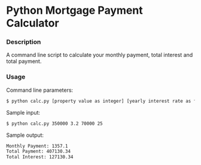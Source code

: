# Python Mortgage Payment Calculator

### Description

A command line script to calculate your monthly payment, total interest and total payment.

### Usage

Command line parameters:
```sh
$ python calc.py [property value as integer] [yearly interest rate as float] [downpayment as integer] [term of loan as integer]
```
Sample input:
```sh
$ python calc.py 350000 3.2 70000 25
```

Sample output:
```sh
Monthly Payment: 1357.1
Total Payment: 407130.34
Total Interest: 127130.34
```
